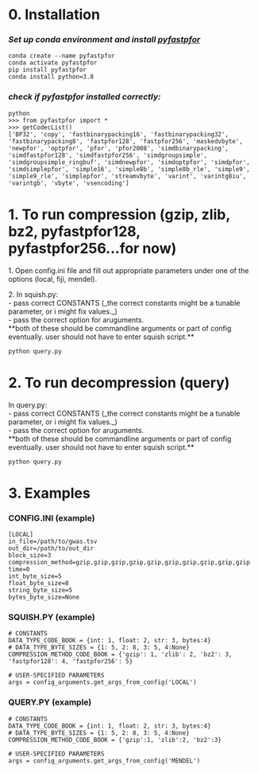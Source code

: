 # 0. Installation

### *Set up conda environment and install [pyfastpfor](https://github.com/searchivarius/PyFastPFor)*
````
conda create --name pyfastpfor
conda activate pyfastpfor
pip install pyfastpfor
conda install python=3.8
````
### *check if pyfastpfor installed correctly:*
````
python
>>> from pyfastpfor import *
>>> getCodecList()
['BP32', 'copy', 'fastbinarypacking16', 'fastbinarypacking32', 'fastbinarypacking8', 'fastpfor128', 'fastpfor256', 'maskedvbyte', 'newpfor', 'optpfor', 'pfor', 'pfor2008', 'simdbinarypacking', 'simdfastpfor128', 'simdfastpfor256', 'simdgroupsimple', 'simdgroupsimple_ringbuf', 'simdnewpfor', 'simdoptpfor', 'simdpfor', 'simdsimplepfor', 'simple16', 'simple8b', 'simple8b_rle', 'simple9', 'simple9_rle', 'simplepfor', 'streamvbyte', 'varint', 'varintg8iu', 'varintgb', 'vbyte', 'vsencoding']
````

# 1. To run compression (gzip, zlib, bz2, pyfastpfor128, pyfastpfor256...for now)
</p>1. Open config.ini file and fill out appropriate parameters under one of the options (local, fiji, mendel).<br>
</p>2. In squish.py: <br>
- pass correct CONSTANTS (_the correct constants might be a tunable parameter, or i might fix values._)<br>
- pass the correct option for aruguments.<br>
**both of these should be commandline arguments or part of config eventually. user should not have to enter squish script.**<br>

```
python query.py
```

# 2. To run decompression (query) 
</p>In query.py: <br>
- pass correct CONSTANTS (_the correct constants might be a tunable parameter, or i might fix values._)<br>
- pass the correct option for aruguments.<br>
**both of these should be commandline arguments or part of config eventually. user should not have to enter squish script.**<br>

```
python query.py
```

# 3. Examples

### CONFIG.INI (example)

```
[LOCAL]
in_file=/path/to/gwas.tsv
out_dir=/path/to/out_dir
block_size=3
compression_method=gzip,gzip,gzip,gzip,gzip,gzip,gzip,gzip,gzip,gzip
time=0
int_byte_size=5
float_byte_size=8
string_byte_size=5
bytes_byte_size=None
```
### SQUISH.PY (example)

```
# CONSTANTS
DATA_TYPE_CODE_BOOK = {int: 1, float: 2, str: 3, bytes:4}
# DATA_TYPE_BYTE_SIZES = {1: 5, 2: 8, 3: 5, 4:None}
COMPRESSION_METHOD_CODE_BOOK = {'gzip': 1, 'zlib': 2, 'bz2': 3, 'fastpfor128': 4, 'fastpfor256': 5}

# USER-SPECIFIED PARAMETERS
args = config_arguments.get_args_from_config('LOCAL')
```

### QUERY.PY (example)
```
# CONSTANTS
DATA_TYPE_CODE_BOOK = {int: 1, float: 2, str: 3, bytes:4}
# DATA_TYPE_BYTE_SIZES = {1: 5, 2: 8, 3: 5, 4:None}
COMPRESSION_METHOD_CODE_BOOK = {'gzip':1, 'zlib':2, 'bz2':3}

# USER-SPECIFIED PARAMETERS
args = config_arguments.get_args_from_config('MENDEL')
```


